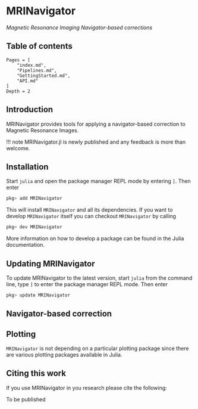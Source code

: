 # MRINavigator
*Magnetic Resonance Imaging Navigator-based corrections*

## Table of contents

```@contents
Pages = [
    "index.md",
    "Pipelines.md",
    "GettingStarted.md",
    "API.md"
]
Depth = 2
```

## Introduction
MRINavigator provides tools for applying a navigator-based correction to Magnetic Resonance Images.

!!! note
    MRINavigator.jl is newly published and any feedback is more than welcome.

## Installation
Start `julia` and open the package manager REPL mode by entering `]`. Then enter
```julia
pkg> add MRINavigator
```
This will install `MRINavigator` and all its dependencies. If you want to develop
`MRINavigator` itself you can checkout `MRINavigator` by calling
```julia
pkg> dev MRINavigator
```
More information on how to develop a package can be found in the Julia documentation.

## Updating MRINavigator
To update MRINavigator to the latest version, start `julia` from the command line, type `]` to enter the package manager REPL mode. Then enter
```julia
pkg> update MRINavigator
```
## Navigator-based correction

## Plotting
`MRINavigator` is not depending on a particular plotting package since there
are various plotting packages available in Julia.

## Citing this work
If you use MRINavigator in you research please cite the following:

To be published